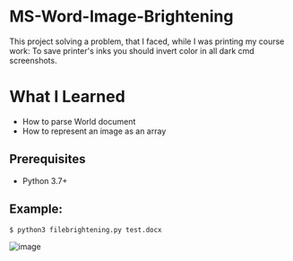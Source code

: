 # MS-Word-Image-Brightening

This project solving a problem, that I faced, while I was printing my course work: 
To save printer's inks you should invert color in all dark cmd screenshots.


# What I Learned

* How to parse World document
* How to represent an image as an array

## Prerequisites
* Python 3.7+ 

## Example:

```
$ python3 filebrightening.py test.docx
```

![image](https://user-images.githubusercontent.com/37026135/51702361-b0490e00-2024-11e9-9401-bda2b640b277.png)
